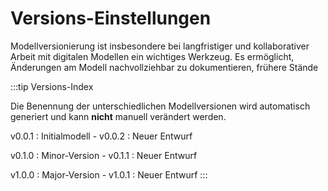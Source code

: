 
# Versions-Einstellungen

Modellversionierung ist insbesondere bei langfristiger und kollaborativer Arbeit mit digitalen Modellen ein wichtiges Werkzeug. Es ermöglicht, Änderungen am Modell nachvollziehbar zu dokumentieren, frühere Stände 

:::tip Versions-Index

Die Benennung der unterschiedlichen Modellversionen wird automatisch generiert und kann **nicht** manuell verändert werden.

v0.0.1 : Initialmodell - 
v0.0.2 : Neuer Entwurf

v0.1.0 : Minor-Version -
v0.1.1 : Neuer Entwurf

v1.0.0 : Major-Version -
v1.0.1 : Neuer Entwurf
:::